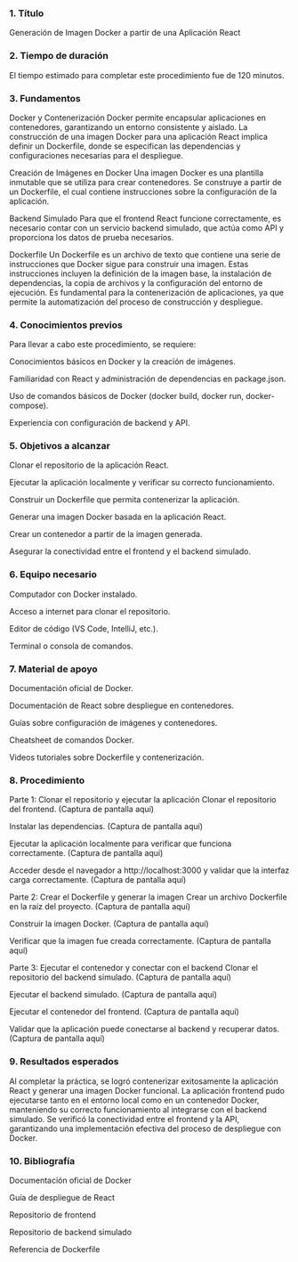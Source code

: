 ### 1. Título
Generación de Imagen Docker a partir de una Aplicación React

### 2. Tiempo de duración
El tiempo estimado para completar este procedimiento fue de 120 minutos.

### 3. Fundamentos
Docker y Contenerización
Docker permite encapsular aplicaciones en contenedores, garantizando un entorno consistente y aislado. La construcción de una imagen Docker para una aplicación React implica definir un Dockerfile, donde se especifican las dependencias y configuraciones necesarias para el despliegue.

Creación de Imágenes en Docker
Una imagen Docker es una plantilla inmutable que se utiliza para crear contenedores. Se construye a partir de un Dockerfile, el cual contiene instrucciones sobre la configuración de la aplicación.

Backend Simulado
Para que el frontend React funcione correctamente, es necesario contar con un servicio backend simulado, que actúa como API y proporciona los datos de prueba necesarios.

Dockerfile
Un Dockerfile es un archivo de texto que contiene una serie de instrucciones que Docker sigue para construir una imagen. Estas instrucciones incluyen la definición de la imagen base, la instalación de dependencias, la copia de archivos y la configuración del entorno de ejecución. Es fundamental para la contenerización de aplicaciones, ya que permite la automatización del proceso de construcción y despliegue.

### 4. Conocimientos previos
Para llevar a cabo este procedimiento, se requiere:

Conocimientos básicos en Docker y la creación de imágenes.

Familiaridad con React y administración de dependencias en package.json.

Uso de comandos básicos de Docker (docker build, docker run, docker-compose).

Experiencia con configuración de backend y API.

### 5. Objetivos a alcanzar
Clonar el repositorio de la aplicación React.

Ejecutar la aplicación localmente y verificar su correcto funcionamiento.

Construir un Dockerfile que permita contenerizar la aplicación.

Generar una imagen Docker basada en la aplicación React.

Crear un contenedor a partir de la imagen generada.

Asegurar la conectividad entre el frontend y el backend simulado.

### 6. Equipo necesario
Computador con Docker instalado.

Acceso a internet para clonar el repositorio.

Editor de código (VS Code, IntelliJ, etc.).

Terminal o consola de comandos.

### 7. Material de apoyo
Documentación oficial de Docker.

Documentación de React sobre despliegue en contenedores.

Guías sobre configuración de imágenes y contenedores.

Cheatsheet de comandos Docker.

Videos tutoriales sobre Dockerfile y contenerización.

### 8. Procedimiento
Parte 1: Clonar el repositorio y ejecutar la aplicación
Clonar el repositorio del frontend. (Captura de pantalla aquí)

Instalar las dependencias. (Captura de pantalla aquí)

Ejecutar la aplicación localmente para verificar que funciona correctamente. (Captura de pantalla aquí)

Acceder desde el navegador a http://localhost:3000 y validar que la interfaz carga correctamente. (Captura de pantalla aquí)

Parte 2: Crear el Dockerfile y generar la imagen
Crear un archivo Dockerfile en la raíz del proyecto. (Captura de pantalla aquí)

Construir la imagen Docker. (Captura de pantalla aquí)

Verificar que la imagen fue creada correctamente. (Captura de pantalla aquí)

Parte 3: Ejecutar el contenedor y conectar con el backend
Clonar el repositorio del backend simulado. (Captura de pantalla aquí)

Ejecutar el backend simulado. (Captura de pantalla aquí)

Ejecutar el contenedor del frontend. (Captura de pantalla aquí)

Validar que la aplicación puede conectarse al backend y recuperar datos. (Captura de pantalla aquí)

### 9. Resultados esperados
Al completar la práctica, se logró contenerizar exitosamente la aplicación React y generar una imagen Docker funcional. La aplicación frontend pudo ejecutarse tanto en el entorno local como en un contenedor Docker, manteniendo su correcto funcionamiento al integrarse con el backend simulado. Se verificó la conectividad entre el frontend y la API, garantizando una implementación efectiva del proceso de despliegue con Docker.

### 10. Bibliografía
Documentación oficial de Docker

Guía de despliegue de React

Repositorio de frontend

Repositorio de backend simulado

Referencia de Dockerfile